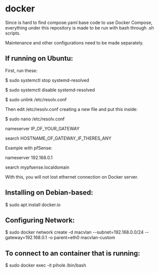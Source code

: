 # docker

Since is hard to find compose.yaml base code to use Docker Compose,
everything under this repository is made to be run with bash through .sh scripts.

Maintenance and other configurations need to be made separately.

## If running on Ubuntu:
First, run these:

$ sudo systemctl stop systemd-resolved

$ sudo systemctl disable systemd-resolved

$ sudo unlink /etc/resolv.conf

Then edit /etc/resolv.conf creating a new file and put this inside:

$ sudo nano /etc/resolv.conf

nameserver IP_OF_YOUR_GATEWAY

search HOSTNAME_OF_GATEWAY_IF_THERES_ANY

Example with pfSense:

nameserver 192.168.0.1

search mypfsense.localdomain

With this, you will not lost ethernet connection on Docker server.

## Installing on Debian-based:
$ sudo apt install docker.io

## Configuring Network:
$ sudo docker network create -d macvlan --subnet=192.168.0.0/24 --gateway=192.168.0.1 -o parent=eth0 macvlan-custom

## To connect to an container that is running:
$ sudo docker exec -it pihole /bin/bash
